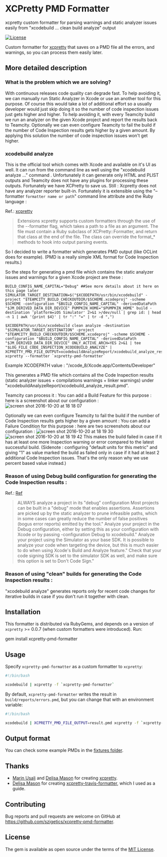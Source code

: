 # XCPretty PMD Formatter
xcpretty custom formatter for parsing warnings and static analyzer issues easily from "xcodebuild ... clean build analyze" output

[![License](http://img.shields.io/badge/license-MIT-green.svg?style=flat)](LICENSE.txt)

Custom formatter for [xcpretty](https://github.com/supermarin/xcpretty) that saves on a PMD file all the errors, and warnings, so you can process them easily later.

## More detailed description

### What is the problem which we are solving?
With continuous releases code quality can degrade fast. To help avoiding it, we can manually run Static Analyzer in Xcode or use an another tool for this purpose.
Of course this would take a lot of additional effort so a usually developer would just skip doing it so the number of code inspection issues just gets higher and higher. To help avoiding it, with every Teamcity build we run an analyzer on the given Xcode project and report the results back to Teamcity. Optionally we can even configure Teamcity to fail the build if the number of Code Inspection results gets higher by a given amount.
By applying this solution the number of code inspection issues won't get higher. 


### xcodebuild analyze
This is the official tool which comes with Xcode and available on it's UI as well.
It can run from the command line as well using the "xcodebuild analyze ..." command .
Unfortunately it can generate only HTML and PLIST outputs and Teamcity does not have any plugins for processing these outputs.
Fortunately we have XCPretty to save us. Still : Xcpretty does not have any analyzer reporter built-in. Fortunately it is extensible using the "–formatter `formatter name or path`" command line attribute and the Ruby language : 

Ref.: [xcpretty](https://github.com/supermarin/xcpretty)
> Extensions
> xcpretty supports custom formatters through the use of the --formatter flag, which takes a path to a file as an argument. The file must contain a Ruby subclass of XCPretty::Formatter, and return that class at the end of the file. The class can override the format_* methods to hook into output parsing events.

So I decided to write a formatter which generates PMD output (like OCLint does for example). (PMD is a really simple XML format for Code Inspection results.)

So the steps for generating a pmd file which contains the static analyzer issues and warnings for a given Xcode project are these : 

```
BUILD_CONFIG_NAME_CAPITAL="Debug" ##See more details about it here on this page later
SIMULATOR_TARGET_DESTINATION=$("$XCODEPATH/usr/bin/xcodebuild" -project "$TEAMCITY_BUILD_CHECKOUTDIR/$SCHEME.xcodeproj" -scheme $SCHEME -configuration "$BUILD_CONFIG_NAME_CAPITAL" -derivedDataPath "$JM_DERIVED_DATA_DIR_DEVICE" PUMPKIN_HOME="$PUMPKIN_HOME" build -destination 'platform=iOS Simulator' 2>&1 >/dev/null | grep id: | head -n 1 | awk '{print $4}' | tr ":" "=" | tr -d ",")

$XCODEPATH/usr/bin/xcodebuild clean analyze -destination "$SIMULATOR_TARGET_DESTINATION" -project "$TEAMCITY_BUILD_CHECKOUTDIR/$SCHEME.xcodeproj" -scheme $SCHEME -configuration "$BUILD_CONFIG_NAME_CAPITAL" -derivedDataPath "$JM_DERIVED_DATA_DIR_DEVICE" ONLY_ACTIVE_ARCH=YES 2>&1 | tee "$LOG_FILE_CODE_INSPECTION_XCODEBUILD_ANALYZE" | XCPRETTY_PMD_FILE_OUTPUT=xcodebuildAnalyzeReport/xcodebuild_analyze_result.pmd xcpretty --formatter `xcpretty-pmd-formatter`
```

Example XCODEPATH value : "/xcode_8/Xcode.app/Contents/Developer"

This generates a PMD file which contains all the Code Inspection results (static analyzer issues + compilations warnings + linker warnings) under "xcodebuildAnalyzeReport/xcodebuild_analyze_result.pmd".

Teamcity can process it : 
You can add a Build Feature for this purpose : here is a screenshot about our configuration : 
![screen shot 2016-10-20 at 18 18 07](https://cloud.githubusercontent.com/assets/7099208/19932729/57526268-a111-11e6-92a4-434595d7823f.png)

Optionally we can even configure Teamcity to fail the build if the number of Code Inspection results gets higher by a given amount : 
You can add a Failure Condition for this purpose : here are two screenshots about our configuration : 
![screen shot 2016-10-20 at 18 19 30](https://cloud.githubusercontent.com/assets/7099208/19932727/5738892e-a111-11e6-9a83-fe7206eb6dc8.png)
![screen shot 2016-10-20 at 18 19 42](https://cloud.githubusercontent.com/assets/7099208/19932728/573953c2-a111-11e6-96cc-d9db35c92698.png)
This makes the build failed in case if it has at least one more Inspection warning or error compared to the latest successful build. (Sidenote : configuring "default units for this metric" and giving "1" as value marked the build as failed only in case if it had at least 2 additional Code Inspection issues. That's the only reason why we use percent based value instead.)

### Reason of using Debug build configuration for generating the Code Inspection results : 
Ref.: [Ref](http://clang-analyzer.llvm.org/scan-build.html#recommendedguidelines)
> ALWAYS analyze a project in its "debug" configuration
> Most projects can be built in a "debug" mode that enables assertions. Assertions are picked up by the static analyzer to prune infeasible paths, which in some cases can greatly reduce the number of false positives (bogus error reports) emitted by the tool."
> Analyze your project in the Debug configuration, either by setting this as your configuration with Xcode or by passing -configuration Debug to xcodebuild."
> Analyze your project using the Simulator as your base SDK. It is possible to analyze your code when targeting the device, but this is much easier to do when using Xcode's Build and Analyze feature."
> Check that your code signing SDK is set to the simulator SDK as well, and make sure this option is set to Don't Code Sign."

### Reason of using "clean" builds for generating the Code Inspection results : 
"xcodebuild analyze" generates reports only for recent code changes for iterative builds in case if you don't run it together with clean.

## Installation

This formatter is distributed via RubyGems, and depends on a version of `xcpretty` >= 0.0.7 (when custom formatters were introduced). Run:

gem install xcpretty-pmd-formatter

## Usage

Specify `xcpretty-pmd-formatter` as a custom formatter to `xcpretty`:

```bash
#!/bin/bash

xcodebuild | xcpretty -f `xcpretty-pmd-formatter`
```

By default, `xcpretty-pmd-formatter` writes the result in `build/reports/errors.pmd`, but you can change that with an environment variable:

```bash
#!/bin/bash

xcodebuild | XCPRETTY_PMD_FILE_OUTPUT=result.pmd xcpretty -f `xcpretty-pmd-formatter`
```

## Output format

You can check some example PMDs in the [fixtures folder](spec/fixtures).

## Thanks

* [Marin Usalj](http://github.com/supermarin) and [Delisa Mason](http://github.com/kattrali) for creating [xcpretty](https://github.com/supermarin/xcpretty).
* [Delisa Mason](http://github.com/kattrali) for creating [xcpretty-travis-formatter](https://github.com/kattrali/xcpretty-travis-formatter), which I used as a guide.

## Contributing

Bug reports and pull requests are welcome on GitHub at https://github.com/szigetics/xcpretty-pmd-formatter.


## License

The gem is available as open source under the terms of the [MIT License](http://opensource.org/licenses/MIT).
